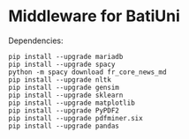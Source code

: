 # Middleware for BatiUni

Dependencies: 

    pip install --upgrade mariadb
    pip install --upgrade spacy
    python -m spacy download fr_core_news_md
    pip install --upgrade nltk
    pip install --upgrade gensim
    pip install --upgrade sklearn
    pip install --upgrade matplotlib
    pip install --upgrade PyPDF2
    pip install --upgrade pdfminer.six
    pip install --upgrade pandas